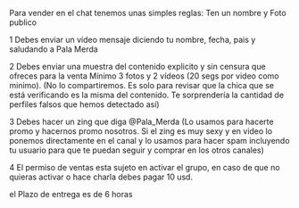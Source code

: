Para vender en el chat tenemos unas simples reglas:
Ten un nombre y Foto publico

1 Debes enviar un vídeo mensaje diciendo tu nombre, fecha, pais y saludando a Pala Merda

2 Debes enviar una muestra del contenido explicito y sin censura que ofreces para la venta Mínimo 3 fotos y 2 vídeos (20 segs por video como minimo). (No lo compartiremos. Es solo para revisar que la chica que se está verificando es la misma del contenido. Te sorprendería la cantidad de perfiles falsos que hemos detectado así)

3 Debes hacer un zing que diga @Pala_Merda (Lo usamos para hacerte promo y hacernos promo nosotros. Si el zing es muy sexy y en video lo ponemos directamente en el canal y lo usamos para hacer spam incluyendo tu usuario para que te puedan seguir y comprar en los otros canales)

4 El permiso de ventas esta sujeto en activar el grupo, en caso de que no quieras activar o hace charla debes pagar 10 usd.

el Plazo de entrega es de 6 horas